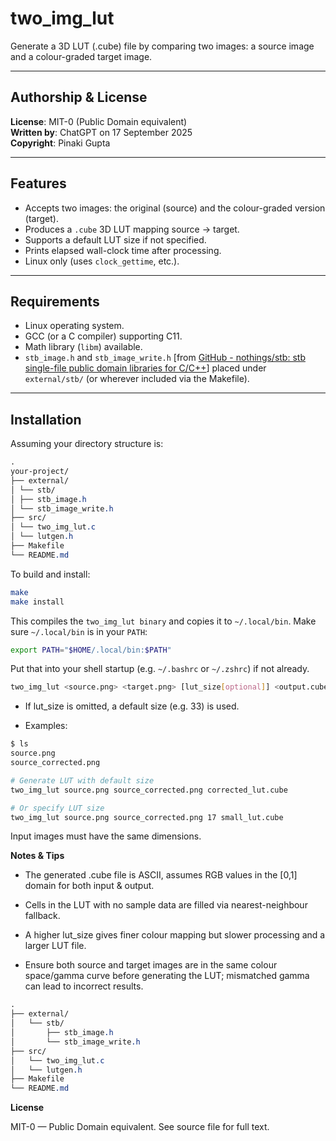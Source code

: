 # two_img_lut

Generate a 3D LUT (.cube) file by comparing two images: a source image and a colour-graded target image.

---

## Authorship & License

**License**: MIT-0 (Public Domain equivalent)  
**Written by**: ChatGPT on 17 September 2025  
**Copyright**: Pinaki Gupta

---

## Features

- Accepts two images: the original (source) and the colour-graded version (target).  
- Produces a `.cube` 3D LUT mapping source → target.  
- Supports a default LUT size if not specified.  
- Prints elapsed wall-clock time after processing.  
- Linux only (uses `clock_gettime`, etc.).

---

## Requirements

- Linux operating system.  
- GCC (or a C compiler) supporting C11.  
- Math library (`libm`) available.  
- `stb_image.h` and `stb_image_write.h` [from [GitHub - nothings/stb: stb single-file public domain libraries for C/C++](https://github.com/nothings/stb.git)] placed under `external/stb/` (or wherever included via the Makefile).

---

## Installation

Assuming your directory structure is:

```css
.
your-project/
├── external/
│ └── stb/
│ ├── stb_image.h
│ └── stb_image_write.h
├── src/
│ └── two_img_lut.c
│ └── lutgen.h
├── Makefile
└── README.md
```

To build and install:

```bash
make
make install
```

This compiles the `two_img_lut binary` and copies it to `~/.local/bin`.
Make sure `~/.local/bin` is in your `PATH`:

```bash
export PATH="$HOME/.local/bin:$PATH"
```

Put that into your shell startup (e.g. `~/.bashrc` or `~/.zshrc`) if not already.

```bash
two_img_lut <source.png> <target.png> [lut_size[optional]] <output.cube>
```

- If lut_size is omitted, a default size (e.g. 33) is used.

- Examples:

```bash
$ ls
source.png
source_corrected.png

# Generate LUT with default size
two_img_lut source.png source_corrected.png corrected_lut.cube

# Or specify LUT size
two_img_lut source.png source_corrected.png 17 small_lut.cube
```

Input images must have the same dimensions.

**Notes & Tips**

- The generated .cube file is ASCII, assumes RGB values in the [0,1] domain for both input & output.

- Cells in the LUT with no sample data are filled via nearest-neighbour fallback.

- A higher lut_size gives finer colour mapping but slower processing and a larger LUT file.

- Ensure both source and target images are in the same colour space/gamma curve before generating the LUT; mismatched gamma can lead to incorrect results.

```css
.
├── external/
│   └── stb/
│       ├── stb_image.h
│       └── stb_image_write.h
├── src/
│   └── two_img_lut.c
│   └── lutgen.h
├── Makefile
└── README.md
```

**License**

MIT-0 — Public Domain equivalent. See source file for full text.
